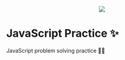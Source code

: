 <p align="center">
<img src="https://pluralsight.imgix.net/paths/path-icons/javascript-36f5949a45.png">
<h1>JavaScript Practice ✨</h1>
</p>
JavaScript problem solving practice 💪🔥
